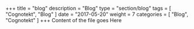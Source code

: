 +++
title = "blog"
description = "Blog"
type = "section/blog"
tags = [ "Cognotekt", "Blog" ]
date = "2017-05-20"
weight = 7
categories = [
  "Blog",
  "Cognotekt"
]
+++
Content of the file goes Here
